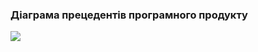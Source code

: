 ### Діаграма прецедентів програмного продукту

![](https://github.com/oleksandrblazhko/ai203-veselkova/blob/ai203-veselkova_with_laboratory_work_2/1-SoftwareRequirements/1.3-SoftwareUserRequirements/1.3.3-UseCa)
